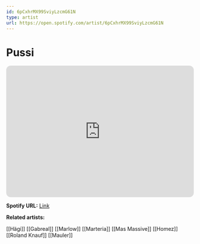 ```yaml
---
id: 6pCxhrMX99SviyLzcmG61N
type: artist
url: https://open.spotify.com/artist/6pCxhrMX99SviyLzcmG61N
---
```

# Pussi

<iframe style="border-radius:12px" src="https://open.spotify.com/embed/artist/6pCxhrMX99SviyLzcmG61N" width="100%" height="352" frameBorder="0" allowfullscreen="" allow="autoplay; clipboard-write; encrypted-media; fullscreen; picture-in-picture" loading="lazy"></iframe>

**Spotify URL:** [Link](https://open.spotify.com/artist/6pCxhrMX99SviyLzcmG61N)

**Related artists:**

[[Hägi]]
[[Gabreal]]
[[Marlow]]
[[Marteria]]
[[Mas Massive]]
[[Homez]]
[[Roland Knauf]]
[[Mauler]]
